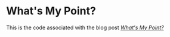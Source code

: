 # What's My Point?
This is the code associated with the blog post *[What's My Point?](https:point.twobraids.art)*

